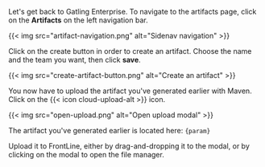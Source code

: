 Let's get back to Gatling Enterprise. 
To navigate to the artifacts page, click on the **Artifacts** on the left navigation bar.

{{< img src="artifact-navigation.png" alt="Sidenav navigation" >}}

Click on the create button in order to create an artifact. 
Choose the name and the team you want, then click **save**.

{{< img src="create-artifact-button.png" alt="Create an artifact" >}}

You now have to upload the artifact you've generated earlier with Maven. Click on the {{< icon cloud-upload-alt >}} icon.

{{< img src="open-upload.png" alt="Open upload modal" >}}

The artifact you've generated earlier is located here: `{param}`

Upload it to FrontLine, either by drag-and-dropping it to the modal, or by clicking on the modal to open the file manager.
